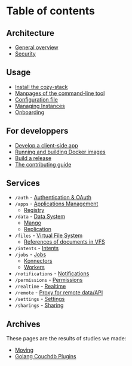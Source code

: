 Table of contents
=================

## Architecture

- [General overview](architecture.md)
- [Security](security.md)

## Usage

- [Install the cozy-stack](INSTALL.md)
- [Manpages of the command-line tool](cli/cozy-stack.md)
- [Configuration file](config.md)
- [Managing Instances](instance.md)
- [Onboarding](onboarding.md)

## For developpers

- [Develop a client-side app](client-app-dev.md)
- [Running and building Docker images](docker.md)
- [Build a release](release.md)
- [The contributing guide](CONTRIBUTING.md)

## Services

- `/auth` - [Authentication & OAuth](auth.md)
- `/apps` - [Applications Management](apps.md)
  - [Registry](registry.md)
- `/data` - [Data System](data-system.md)
  - [Mango](mango.md)
  - [Replication](replication.md)
- `/files` - [Virtual File System](files.md)
  - [References of documents in VFS](references-docs-in-vfs.md)
- `/intents` - [Intents](intents.md)
- `/jobs` - [Jobs](jobs.md)
  - [Konnectors](konnectors.md)
  - [Workers](workers.md)
- `/notifications` - [Notifications](notifications.md)
- `/permissions` - [Permissions](permissions.md)
- `/realtime` - [Realtime](realtime.md)
- `/remote` - [Proxy for remote data/API](remote.md)
- `/settings` - [Settings](settings.md)
- `/sharings` - [Sharing](sharing.md)

## Archives

These pages are the results of studies we made:

- [Moving](moving.md)
- [Golang Couchdb Plugins](couchdb-plugins.md)
